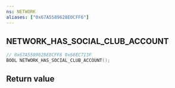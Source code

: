 ```yaml
---
ns: NETWORK
aliases: ["0x67A5589628E0CFF6"]
---
```

## NETWORK_HAS_SOCIAL_CLUB_ACCOUNT

```c
// 0x67A5589628E0CFF6 0x66EC713F
BOOL NETWORK_HAS_SOCIAL_CLUB_ACCOUNT();
```

## Return value
